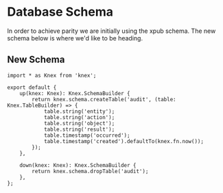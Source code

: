 # Database Schema

In order to achieve parity we are initially using the xpub schema.
The new schema below is where we'd like to be heading.

## New Schema

```{js}
import * as Knex from 'knex';

export default {
    up(knex: Knex): Knex.SchemaBuilder {
        return knex.schema.createTable('audit', (table: Knex.TableBuilder) => {
            table.string('entity');
            table.string('action');
            table.string('object');
            table.string('result');
            table.timestamp('occurred');
            table.timestamp('created').defaultTo(knex.fn.now());
        });
    },

    down(knex: Knex): Knex.SchemaBuilder {
        return knex.schema.dropTable('audit');
    },
};
```
